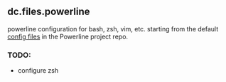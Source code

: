 ## dc.files.powerline

powerline configuration for bash, zsh, vim, etc.  starting from the
default [config files](https://github.com/Lokaltog/powerline/tree/develop/powerline/config_files) 
in the Powerline project repo.

### TODO:

- configure zsh
